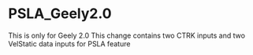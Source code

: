 # PSLA_Geely2.0
This is only for Geely 2.0
This change contains two CTRK inputs and two VelStatic data inputs for PSLA feature
